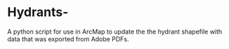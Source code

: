 # Hydrants-
A python script for use in ArcMap to update the the hydrant shapefile with data that was exported from Adobe PDFs.
